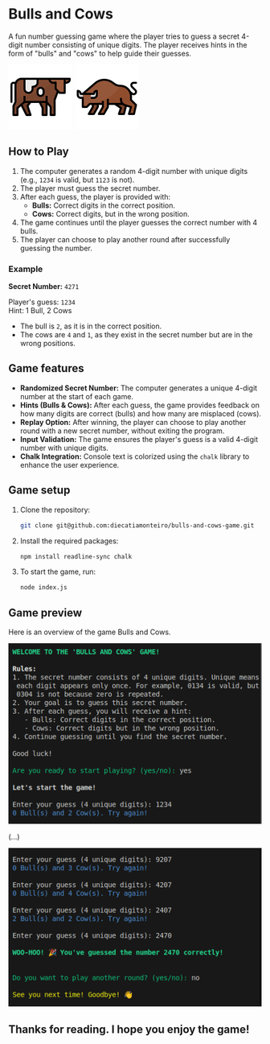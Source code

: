 # Bulls and Cows

A fun number guessing game where the player tries to guess a secret 4-digit number consisting of unique digits. The player receives hints in the form of "bulls" and "cows" to help guide their guesses.

![cow icon](assets/cow.svg) ![bull icon](assets/bull.svg)

## How to Play

1. The computer generates a random 4-digit number with unique digits (e.g., `1234` is valid, but `1123` is not).
2. The player must guess the secret number.
3. After each guess, the player is provided with:
   - **Bulls:** Correct digits in the correct position.
   - **Cows:** Correct digits, but in the wrong position.
4. The game continues until the player guesses the correct number with 4 bulls.
5. The player can choose to play another round after successfully guessing the number.

### Example

**Secret Number:** `4271`

Player's guess: `1234`  
Hint: 1 Bull, 2 Cows

- The bull is `2`, as it is in the correct position.
- The cows are `4` and `1`, as they exist in the secret number but are in the wrong positions.

## Game features

- **Randomized Secret Number:** The computer generates a unique 4-digit number at the start of each game.
- **Hints (Bulls & Cows):** After each guess, the game provides feedback on how many digits are correct (bulls) and how many are misplaced (cows).
- **Replay Option:** After winning, the player can choose to play another round with a new secret number, without exiting the program.
- **Input Validation:** The game ensures the player's guess is a valid 4-digit number with unique digits.
- **Chalk Integration:** Console text is colorized using the `chalk` library to enhance the user experience.

## Game setup

1. Clone the repository:
   ```bash
   git clone git@github.com:diecatiamonteiro/bulls-and-cows-game.git
   ```

2. Install the required packages:
   ```bash
   npm install readline-sync chalk
   ```
3. To start the game, run:
   ```bash
   node index.js
   ```

## Game preview

Here is an overview of the game Bulls and Cows.

![game intro](/assets/game-intro.png)

(...)

![game example](/assets/game-won-exit.png)

## Thanks for reading. I hope you enjoy the game!
